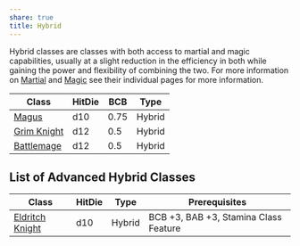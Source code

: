 ```yaml
---
share: true
title: Hybrid
---
```


Hybrid classes are classes with both access to martial and magic capabilities, usually at a slight reduction in the efficiency in both while gaining the power and flexibility of combining the two. For more information on [Martial](/Classes/Martial) and [Magic](/Classes/Magic) see their individual pages for more information.

| Class                           | HitDie | BCB  | Type   |
| ------------------------------- | ------ | ---- | ------ |
| [Magus](/Classes/Hybrid/Magus.md)       | d10    | 0.75 | Hybrid |
| [Grim Knight](/Classes/Hybrid/Grim%20Knight.md) | d12    | 0.5  | Hybrid |
| [Battlemage](/Classes/Hybrid/Battlemage.md)  | d12    | 0.5  | Hybrid |


## List of Advanced Hybrid Classes

| Class                               | HitDie | Type   | Prerequisites                         |
| ----------------------------------- | ------ | ------ | ------------------------------------- |
| [Eldritch Knight](/Classes/Hybrid/Eldritch%20Knight.md) | d10    | Hybrid | BCB +3, BAB +3, Stamina Class Feature |

